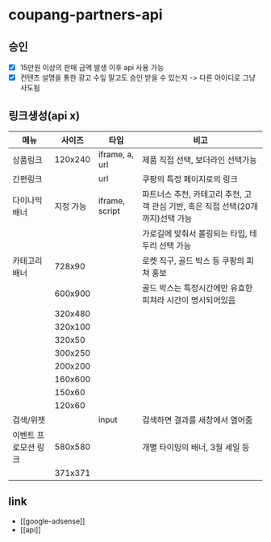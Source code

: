 # coupang-partners-api

## 승인
- [X] 15만원 이상의 판매 금액 발생 이후 api 사용 가능
- [X] 컨텐츠 설명을 통한 광고 수잎 말고도 승인 받을 수 있는지 -> 다른 아이디로 그냥 사도됨

## 링크생성(api x)
| 메뉴                   | 사이즈    | 타입           | 비고                                                                             |
| ---------------------- | --------- | -------------- | -------------------------------------------------------------------------------- |
| 상품링크               | 120x240   | iframe, a, url | 제품 직접 선택, 보더라인 선택가능                                                |
| 간편링크               |           | url            | 쿠팡의 특정 페이지로의 링크                                                      |
| 다이나믹배너           | 지정 가능 | iframe, script | 파트너스 추천, 카테고리 추천, 고객 관심 기반, 혹은 직접 선택(20개 까지)선택 가능 |
|                        |           |                | 가로길에 맞춰서 롤링되는 타입, 테두리 선택 가능                                  |
| 카테고리배너           | 728x90    |                | 로켓 직구, 골드 박스 등 쿠팡의 피쳐 홍보                                         |
|                        | 600x900   |                | 골드 박스는 특정시간에만 유효한 피쳐라 시간이 명시되어있음                       |
|                        | 320x480   |                |                                                                                  |
|                        | 320x100   |                |                                                                                  |
|                        | 320x50    |                |                                                                                  |
|                        | 300x250   |                |                                                                                  |
|                        | 200x200   |                |                                                                                  |
|                        | 160x600   |                |                                                                                  |
|                        | 150x60    |                |                                                                                  |
|                        | 120x60    |                |                                                                                  |
| 검색/위젯              |           | input          | 검색하면 결과를 새창에서 열어줌                                                  |
| 이벤트 프로모션 링크   | 580x580   |                | 개별 타이밍의 배너, 3월 세일 등                                                  |
|                        | 371x371   |                |                                                                                  |

## link
- [[google-adsense]]
- [[api]]
